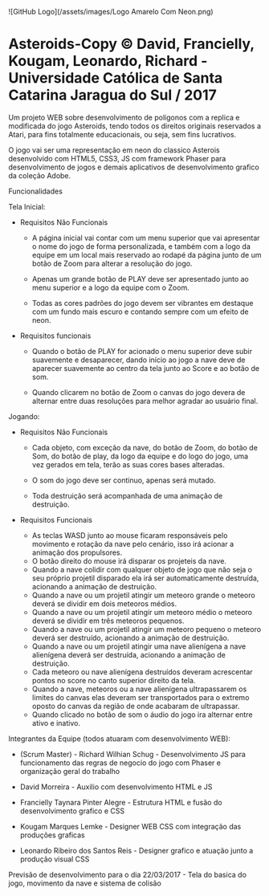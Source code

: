 ![GitHub Logo](/assets/images/Logo Amarelo Com Neon.png)

# Asteroids-Copy © David, Francielly, Kougam, Leonardo, Richard - Universidade Católica de Santa Catarina Jaragua do Sul / 2017

Um projeto WEB sobre desenvolvimento de polígonos com a replica e modificada do jogo Asteroids, tendo todos os direitos originais reservados a Atari, para fins totalmente educacionais, ou seja, sem fins lucrativos.

O jogo vai ser uma representação em neon do classico Asterois desenvolvido com HTML5, CSS3, JS com framework Phaser para desenvolvimento de jogos e demais aplicativos de desenvolvimento grafico da coleção Adobe.


Funcionalidades

Tela Inicial:

* Requisitos Não Funcionais

  * A página inicial vai contar com um menu superior que vai apresentar o nome do jogo de forma personalizada, e também com a logo da equipe em um local mais reservado ao rodapé da página junto de um botão de Zoom para alterar a resolução do jogo.
  
  * Apenas um grande botão de PLAY deve ser apresentado junto ao menu superior e a logo da equipe com o Zoom.
  
  * Todas as cores padrões do jogo devem ser vibrantes em destaque com um fundo mais escuro e contando sempre com um efeito de neon.

* Requisitos funcionais

  * Quando o botão de PLAY for acionado o menu superior deve subir suavemente e desaparecer, dando início ao jogo a nave deve de aparecer suavemente ao centro da tela junto ao Score e ao botão de som.
  
  * Quando clicarem no botão de Zoom o canvas do jogo devera de alternar entre duas resoluções para melhor agradar ao usuário final.

Jogando:

* Requisitos Não Funcionais
  
  * Cada objeto, com exceção da nave, do botão de Zoom, do botão de Som, do botão de play, da logo da equipe e do logo do jogo, uma vez gerados em tela, terão as suas cores bases alteradas.
  
  * O som do jogo deve ser continuo, apenas será mutado.
  
  * Toda destruição será acompanhada de uma animação de destruição.

* Requisitos Funcionais
  * As teclas WASD junto ao mouse ficaram responsáveis pelo movimento e rotação da nave pelo cenário, isso irá acionar a animação dos propulsores.
  * O botão direito do mouse irá disparar os projeteis da nave.
  * Quando a nave colidir com qualquer objeto de jogo que não seja o seu próprio projetil disparado ela irá ser automaticamente destruída, acionando a animação de destruição.
  * Quando a nave ou um projetil atingir um meteoro grande o meteoro deverá se dividir em dois meteoros médios.
  * Quando a nave ou um projetil atingir um meteoro médio o meteoro deverá se dividir em três meteoros pequenos.
  * Quando a nave ou um projetil atingir um meteoro pequeno o meteoro deverá ser destruído, acionando a animação de destruição.
  * Quando a nave ou um projetil atingir uma nave alienígena a nave alienígena deverá ser destruída, acionando a animação de destruição.
  * Cada meteoro ou nave alienígena destruídos deveram acrescentar pontos no score no canto superior direito da tela.
  * Quando a nave, meteoros ou a nave alienígena ultrapassarem os limites do canvas elas deveram ser transportados para o extremo oposto do canvas da região de onde acabaram de ultrapassar.
  * Quando clicado no botão de som o áudio do jogo ira alternar entre ativo e inativo.





Integrantes da Equipe (todos atuaram com desenvolvimento WEB):

  * (Scrum Master) - Richard Wilhian Schug - Desenvolvimento JS para funcionamento das regras de negocio do jogo com Phaser e organização geral do trabalho


  * David Morreira - Auxilio com desenvolvimento HTML e JS
  
  * Francielly Taynara Pinter Alegre - Estrutura HTML e fusão do desenvolvimento grafico e CSS
  
  * Kougam Marques Lemke - Designer WEB CSS com integração das produções graficas
  
  * Leonardo Ribeiro dos Santos Reis - Designer grafico e atuação junto a produção visual CSS
  
  
Previsão de desenvolvimento para o dia 22/03/2017 - Tela do basica do jogo, movimento da nave e sistema de colisão


